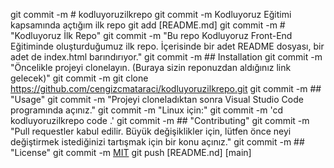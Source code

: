 git commit -m # kodluyoruzilkrepo
git commit -m Kodluyoruz Eğitimi kapsamında açtığım ilk repo
git add [README.md]
git commit -m # "Kodluyoruz İlk Repo"
git commit -m "Bu repo Kodluyoruz Front-End Eğitiminde oluşturduğumuz ilk repo. İçerisinde bir adet README 
dosyası, bir adet de index.html barındırıyor."
git commit -m ## Installation
git commit -m "Öncelikle projeyi clonelayın. (Buraya sizin reponuzdan aldığınız link gelecek)"
git commit -m git clone https://github.com/cengizcmataraci/kodluyoruzilkrepo.git
git commit -m ## "Usage"
git commit -m "Projeyi cloneladıktan sonra Visual Studio Code programında açınız."
git commit -m "Linux için:"
git commit -m 'cd kodluyoruzilkrepo
code .'
git commit -m ## "Contributing"
git commit -m "Pull requestler kabul edilir. Büyük değişiklikler için, lütfen önce neyi değiştirmek istediğinizi tartışmak için bir konu açınız."
git commit -m ## "License"
git commit -m [MIT](https://choosealicense.com/licenses/mit/)
git push [README.nd] [main]
